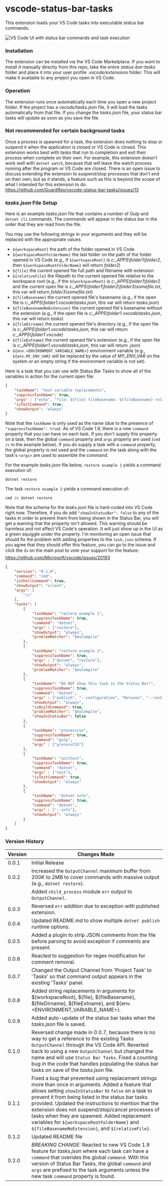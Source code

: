 # vscode-status-bar-tasks
This extension loads your VS Code tasks into executable status bar commands.

![VS Code UI with status bar commands and task execution](/status-bar-tasks.png?raw=true "VS Code UI Example")

### Installation
The extension can be installed via the VS Code Marketplace. If you want to install it manually directly from this repo, take the entire *status-bar-tasks* folder and place it into your user profile *.vscode/extensions* folder. This will make it available to any project you open in VS Code.

### Operation
The extension runs once automatically each time you open a new project folder. If the project has a *vscode/tasks.json* file, it will load the tasks automatically from that file. If you change the *tasks.json* file, your status bar tasks will update as soon as you save the file.

### Not recommended for certain background tasks
Once a process is spawned for a task, the extension does nothing to stop or suspend it when the application is closed or VS Code is closed. This extension works best with tasks that run to completion and exit their process when complete on their own. For example, this extension doesn't work well with `dotnet watch`, because that will leave the watch process running after the program or VS Code are closed. There is an open issue to discuss extending the extension to suspend/stop processes that don't end on their own; but as it stands, a feature such as this is beyond the scope of what I intended for this extension to do. https://github.com/GuardRex/vscode-status-bar-tasks/issues/13

### *tasks.json* File Setup
Here is an example *tasks.json* file that contains a number of Gulp and `dotnet cli` commands. The commands will appear in the status bar in the order that they are read from the file.

You may use the following strings in your arguments and they will be replaced with the appropriate values.
- `${workspaceRoot}` the path of the folder opened in VS Code
- `${workspaceRootFolderName}` the last folder on the path of the folder opened in VS Code (e.g., if `${workspaceRoot}` is *c:\_APPS\folder1\folder2*, then `${workspaceRootFolderName}` will return *folder2*)
- `${file}` the current opened file full path and filename with extension
- `${relativeFile}` the filepath to the current opened file relative to the workspace root (e.g., if the `${workspaceRoot}` is *c:\_APPS\folder1\folder2* and the current open file is *c:\_APPS\folder1\folder2\folder3\somefile.txt*, this var will return *folder3\somefile.txt*)
- `${fileBasename}` the current opened file's basename (e.g., if the open file is *c:\_APPS\folder1\.vscode\tasks.json*, this var will return *tasks.json*)
- `${fileBasenameNoExtension}` the current opened file's basename without the extension (e.g., if the open file is *c:\_APPS\folder1\.vscode\tasks.json*, this var will return *tasks*)
- `${fileDirname}` the current opened file's directory (e.g., if the open file is *c:\_APPS\folder1\.vscode\tasks.json*, this var will return *c:\_APPS\folder1\.vscode*)
- `${fileExtname}` the current opened file's extension (e.g., if the open file is *c:\_APPS\folder1\.vscode\tasks.json*, this var will return *.json*)
- `${env.<ENVIRONMENT_VARIABLE_NAME>}` environment variable (e.g., `${env.MY_ENV_VAR}` will be replaced by the value of *MY_ENV_VAR* on the system or an empty string if the environment variable is not set).

Here is a task that you can use with Status Bar Tasks to show all of the variables in action for the current open file:
```json
{
    "taskName": "test variable replacements",
    "suppressTaskName": true,
    "args" : ["echo", "file: ${file} fileBasename: ${fileBasename} relativeFile: ${relativeFile} fileDirname: ${fileDirname} fileExtname: ${fileExtname} workspaceRoot: ${workspaceRoot} fileBasenameNoExtension: ${fileBasenameNoExtension} workspaceRootFolderName: ${workspaceRootFolderName}"],
    "isTestCommand": true,
    "showOutput": "always"
}

```

Note that the `taskName` is only used as the name (due to the presence of `"suppressTaskName": true`). As of VS Code 1.9, there is a new `command` property that you can have on each task. If you don't supply this property on a task, then the global `command` property and `args` property are used (`cmd /c` in the example below). If you do supply a task with a `command` property, the global property is *not* used and the `command` on the task along with the task's `<args>` are used to assemble the command.

For the example *tasks.json* file below, `restore example 1` yields a command execution of:
```
dotnet restore
```
The task `restore example 2` yields a command execution of:
```
cmd /c dotnet restore
```

Note that the schema for the *tasks.json* file is hard-coded into VS Code right now. Therefore, if you do add `"showInStatusBar": false` to any of the tasks in order to prevent them from being shown in the Status Bar, you will get a warning that the property isn't allowed. This warning should be harmless and not affect VS Code's operation. It will just show up in the UI as a green squiggle under the property. I'm monitoring an open issue that should fix the problem with adding properties to the `task.json` schema. If you agree that they should offer this feature, you can go to the issue and click the :+1: on the main post to vote your support for the feature: https://github.com/Microsoft/vscode/issues/20193

```json
{
    "version": "0.1.0",
    "command": "cmd",
    "isShellCommand": true,
    "showOutput": "silent",
    "args": [
        "/c"
    ],
    "tasks": [
        {
            "taskName": "restore example 1",
            "suppressTaskName": true,
            "command": "dotnet",
            "args" : ["restore"],
            "showOutput": "always",
            "problemMatcher": "$msCompile"
        },
        {
            "taskName": "restore example 2",
            "suppressTaskName": true,
            "args" : ["dotnet", "restore"],
            "showOutput": "always",
            "problemMatcher": "$msCompile"
        },
        {
            "taskName": "DO NOT show this task in the Status Bar!",
            "suppressTaskName": true,
            "command": "dotnet",
            "args" : ["publish", "--configuration", "Release", "--runtime", "win10-x64"],
            "showOutput": "always",
            "isBuildCommand": true,
            "problemMatcher": "$msCompile",
            "showInStatusBar": false
        },
        {
            "taskName": "processcss",
            "suppressTaskName": true,
            "command": "gulp",
            "args" : ["processCSS"]
        },
        {
            "taskName": "unittest",
            "suppressTaskName": true,
            "command": "dotnet",
            "args" : ["test"],
            "isTestCommand": true,
            "showOutput": "always"
        },
        {
            "taskName": "dotnet info",
            "suppressTaskName": true,
            "command": "dotnet",
            "args" : ["--info"],
            "showOutput": "always"
        }
    ]
}
```
### Version History
Version | Changes Made
------- | ------------
0.0.1   | Initial Release
0.0.2   | Increased the `OutputChannel` maximum buffer from 200K to 2MB to cover commands with massive output (e.g., `dotnet restore`).
        | Added `child_process` module `err` output to `OutputChannel`.
0.0.3   | Reversed `err` addition due to exception with published extension.
0.0.4   | Updated README.md to show multiple `dotnet publish` runtime options.
0.0.5   | Added a plugin to strip JSON comments from the file before parsing to avoid exception if comments are present.
0.0.6   | Reacted to suggestion for regex modification for comment removal.
0.0.7   | Changed the Output Channel from 'Project Task' to 'Tasks' so that command output appears in the existing 'Tasks' panel.
0.0.8   | Added string replacements in arguments for ${workspaceRoot}, ${file}, ${fileBasename}, ${fileDirname}, ${fileExtname}, and ${env.<ENVIRONMENT_VARIABLE_NAME>}.
0.0.9   | Added auto-update of the status bar tasks when the *tasks.json* file is saved.
0.1.0   | Reversed change made in 0.0.7, because there is no way to get a reference to the existing Tasks `OutputChannel` through the VS Code API. Reverted back to using a new `OutputChannel` but changed the name and will use `Status Bar Tasks`. Fixed a counting bug in the code that handles populating the status bar tasks on save of the *tasks.json* file.
0.1.1   | Fixed a bug that prevented using replacement strings more than once in arguments. Added a feature that allows setting `showInStatusBar` to `false` on a task to prevent it from being listed in the status bar tasks provided. Updated the instructions to mention that the extension does not suspend/stop/cancel processes of tasks when they are spawned. Added replacement variables for `${workspaceRootFolderName}` and `${fileBasenameNoExtension}`, and `${relativeFile}`.
0.1.2   | Updated README file
0.2.0   | *BREAKING CHANGE:* Reacted to new VS Code 1.9 feature for *tasks.json* where each task can have a `command` that overides the global `command`. With this version of Status Bar Tasks, the global `command` and `args` are prefixed to the task arguments unless the new task `command` property is found.